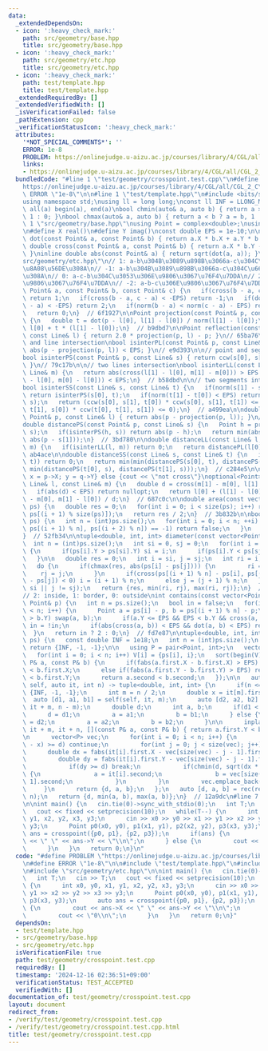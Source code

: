 ```yaml
---
data:
  _extendedDependsOn:
  - icon: ':heavy_check_mark:'
    path: src/geometry/base.hpp
    title: src/geometry/base.hpp
  - icon: ':heavy_check_mark:'
    path: src/geometry/etc.hpp
    title: src/geometry/etc.hpp
  - icon: ':heavy_check_mark:'
    path: test/template.hpp
    title: test/template.hpp
  _extendedRequiredBy: []
  _extendedVerifiedWith: []
  _isVerificationFailed: false
  _pathExtension: cpp
  _verificationStatusIcon: ':heavy_check_mark:'
  attributes:
    '*NOT_SPECIAL_COMMENTS*': ''
    ERROR: 1e-8
    PROBLEM: https://onlinejudge.u-aizu.ac.jp/courses/library/4/CGL/all/CGL_2_C
    links:
    - https://onlinejudge.u-aizu.ac.jp/courses/library/4/CGL/all/CGL_2_C
  bundledCode: "#line 1 \"test/geometry/crosspoint.test.cpp\"\n#define PROBLEM \"\
    https://onlinejudge.u-aizu.ac.jp/courses/library/4/CGL/all/CGL_2_C\"\n#define\
    \ ERROR \"1e-8\"\n\n#line 1 \"test/template.hpp\"\n#include <bits/stdc++.h>\n\
    using namespace std;\nusing ll = long long;\nconst ll INF = LLONG_MAX / 4;\n#define\
    \ all(a) begin(a), end(a)\nbool chmin(auto& a, auto b) { return a > b ? a = b,\
    \ 1 : 0; }\nbool chmax(auto& a, auto b) { return a < b ? a = b, 1 : 0; }\n#line\
    \ 1 \"src/geometry/base.hpp\"\nusing Point = complex<double>;\nusing Line = vector<Point>;\n\
    \n#define X real()\n#define Y imag()\nconst double EPS = 1e-10;\n\ninline double\
    \ dot(const Point& a, const Point& b) { return a.X * b.X + a.Y * b.Y; }\ninline\
    \ double cross(const Point& a, const Point& b) { return a.X * b.Y - a.Y * b.X;\
    \ }\ninline double abs(const Point& a) { return sqrt(dot(a, a)); }\n#line 1 \"\
    src/geometry/etc.hpp\"\n// 1: a-b\u304B\u3089\u898B\u3066a-c\u304C\u53CD\u6642\
    \u8A08\u56DE\u308A\n// -1: a-b\u304B\u3089\u898B\u3066a-c\u304C\u6642\u8A08\u56DE\
    \u308A\n// 0: a-c-b\u304C\u3053\u306E\u9806\u3067\u76F4\u7DDA\n// 2: c-a-b\u306E\
    \u9806\u3067\u76F4\u7DDA\n// -2: a-b-c\u306E\u9806\u3067\u76F4\u7DDA\n\nint ccw(const\
    \ Point& a, const Point& b, const Point& c) {\n   if(cross(b - a, c - a) > EPS)\
    \ return 1;\n   if(cross(b - a, c - a) < -EPS) return -1;\n   if(dot(b - a, c\
    \ - a) < -EPS) return 2;\n   if(norm(b - a) < norm(c - a) - EPS) return -2;\n\
    \   return 0;\n}  // 6f1927\n\nPoint projection(const Point& p, const Line& l)\
    \ {\n   double t = dot(p - l[0], l[1] - l[0]) / norm(l[1] - l[0]);\n   return\
    \ l[0] + t * (l[1] - l[0]);\n}  // b9dbd7\n\nPoint reflection(const Point& p,\
    \ const Line& l) { return 2.0 * projection(p, l) - p; }\n// 65ba76\n\n// point\
    \ and line intersection\nbool isinterPL(const Point& p, const Line& l) { return\
    \ abs(p - projection(p, l)) < EPS; }\n// e9d393\n\n// point and segment intersection\n\
    bool isinterPS(const Point& p, const Line& s) { return ccw(s[0], s[1], p) == 0;\
    \ }\n// 79c17b\n\n// two lines intersection\nbool isinterLL(const Line& l, const\
    \ Line& m) {\n   return abs(cross(l[1] - l[0], m[1] - m[0])) > EPS || abs(cross(l[1]\
    \ - l[0], m[0] - l[0])) < EPS;\n}  // b58dbd\n\n// two segments intersection\n\
    bool isinterSS(const Line& s, const Line& t) {\n   if(norm(s[1] - s[0]) < EPS)\
    \ return isinterPS(s[0], t);\n   if(norm(t[1] - t[0]) < EPS) return isinterPS(t[0],\
    \ s);\n   return (ccw(s[0], s[1], t[0]) * ccw(s[0], s[1], t[1]) <= 0) && (ccw(t[0],\
    \ t[1], s[0]) * ccw(t[0], t[1], s[1]) <= 0);\n}  // a499ea\n\ndouble distancePL(const\
    \ Point& p, const Line& l) { return abs(p - projection(p, l)); }\n// c77772\n\n\
    double distancePS(const Point& p, const Line& s) {\n   Point h = projection(p,\
    \ s);\n   if(isinterPS(h, s)) return abs(p - h);\n   return min(abs(p - s[0]),\
    \ abs(p - s[1]));\n}  // 3bd780\n\ndouble distanceLL(const Line& l, const Line&\
    \ m) {\n   if(isinterLL(l, m)) return 0;\n   return distancePL(l[0], m);\n}  //\
    \ ab4ace\n\ndouble distanceSS(const Line& s, const Line& t) {\n   if(isinterSS(s,\
    \ t)) return 0;\n   return min(min(distancePS(s[0], t), distancePS(s[1], t)),\
    \ min(distancePS(t[0], s), distancePS(t[1], s)));\n}  // c284e5\n\n// if(ans){\
    \ x = p->X; y = q->Y} else {cout << \"not cross\"}\noptional<Point> crosspoint(const\
    \ Line& l, const Line& m) {\n   double d = cross(m[1] - m[0], l[1] - l[0]);\n\
    \   if(abs(d) < EPS) return nullopt;\n   return l[0] + (l[1] - l[0]) * cross(m[1]\
    \ - m[0], m[1] - l[0]) / d;\n}  // 687c0c\n\ndouble area(const vector<Point>&\
    \ ps) {\n   double res = 0;\n   for(int i = 0; i < size(ps); i++) res += cross(ps[i],\
    \ ps[(i + 1) % size(ps)]);\n   return res / 2;\n}  // 3b832b\n\nbool is_convex(vector<Point>&\
    \ ps) {\n   int n = (int)ps.size();\n   for(int i = 0; i < n; ++i) {\n      if(ccw(ps[i],\
    \ ps[(i + 1) % n], ps[(i + 2) % n]) == -1) return false;\n   }\n   return true;\n\
    }  // 52fb34\n\ntuple<double, int, int> diameter(const vector<Point> ps) {\n \
    \  int n = (int)ps.size();\n   int si = 0, sj = 0;\n   for(int i = 1; i < n; i++)\
    \ {\n      if(ps[i].Y > ps[si].Y) si = i;\n      if(ps[i].Y < ps[sj].Y) sj = i;\n\
    \   }\n\n   double res = 0;\n   int i = si, j = sj;\n   int ri = i, rj = j;\n\
    \   do {\n      if(chmax(res, abs(ps[i] - ps[j]))) {\n         ri = i;\n     \
    \    rj = j;\n      }\n      if(cross(ps[(i + 1) % n] - ps[i], ps[(j + 1) % n]\
    \ - ps[j]) < 0) i = (i + 1) % n;\n      else j = (j + 1) % n;\n   } while(i !=\
    \ si || j != sj);\n   return {res, min(ri, rj), max(ri, rj)};\n}  // cae9ad\n\n\
    // 2: inside, 1: border, 0: outside\nint contains(const vector<Point>& ps, const\
    \ Point& p) {\n   int n = ps.size();\n   bool in = false;\n   for(int i = 0; i\
    \ < n; i++) {\n      Point a = ps[i] - p, b = ps[(i + 1) % n] - p;\n      if(a.Y\
    \ > b.Y) swap(a, b);\n      if(a.Y <= EPS && EPS < b.Y && cross(a, b) < -EPS)\
    \ in = !in;\n      if(abs(cross(a, b)) < EPS && dot(a, b) < EPS) return 1;\n \
    \  }\n   return in ? 2 : 0;\n}  // fd7e87\n\ntuple<double, int, int> closest_pair(vector<Point>\
    \ ps) {\n   const double INF = 1e18;\n   int n = (int)ps.size();\n   if(n <= 1)\
    \ return {INF, -1, -1};\n\n   using P = pair<Point, int>;\n   vector<P> V(n);\n\
    \   for(int i = 0; i < n; i++) V[i] = {ps[i], i};\n   sort(begin(V), end(V), [](const\
    \ P& a, const P& b) {\n      if(fabs(a.first.X - b.first.X) > EPS) return a.first.X\
    \ < b.first.X;\n      else if(fabs(a.first.Y - b.first.Y) > EPS) return a.first.Y\
    \ < b.first.Y;\n      return a.second < b.second;\n   });\n\n   auto rec = [&](auto&&\
    \ self, auto it, int n) -> tuple<double, int, int> {\n      if(n <= 1) return\
    \ {INF, -1, -1};\n      int m = n / 2;\n      double x = it[m].first.X;\n    \
    \  auto [d1, a1, b1] = self(self, it, m);\n      auto [d2, a2, b2] = self(self,\
    \ it + m, n - m);\n      double d;\n      int a, b;\n      if(d1 < d2) {\n   \
    \      d = d1;\n         a = a1;\n         b = b1;\n      } else {\n         d\
    \ = d2;\n         a = a2;\n         b = b2;\n      }\n\n      inplace_merge(it,\
    \ it + m, it + n, [](const P& a, const P& b) { return a.first.Y < b.first.Y; });\n\
    \n      vector<P> vec;\n      for(int i = 0; i < n; i++) {\n         if(fabs(it[i].first.X\
    \ - x) >= d) continue;\n         for(int j = 0; j < size(vec); j++) {\n      \
    \      double dx = fabs(it[i].first.X - vec[size(vec) - j - 1].first.X);\n   \
    \         double dy = fabs(it[i].first.Y - vec[size(vec) - j - 1].first.Y);\n\
    \            if(dy >= d) break;\n            if(chmin(d, sqrt(dx * dx + dy * dy)))\
    \ {\n               a = it[i].second;\n               b = vec[size(vec) - j -\
    \ 1].second;\n            }\n         }\n         vec.emplace_back(it[i]);\n \
    \     }\n      return {d, a, b};\n   };\n   auto [d, a, b] = rec(rec, V.begin(),\
    \ n);\n   return {d, min(a, b), max(a, b)};\n}  // 12a9dc\n#line 7 \"test/geometry/crosspoint.test.cpp\"\
    \n\nint main() {\n   cin.tie(0)->sync_with_stdio(0);\n   int T;\n   cin >> T;\n\
    \   cout << fixed << setprecision(10);\n   while(T--) {\n      int x0, y0, x1,\
    \ y1, x2, y2, x3, y3;\n      cin >> x0 >> y0 >> x1 >> y1 >> x2 >> y2 >> x3 >>\
    \ y3;\n      Point p0(x0, y0), p1(x1, y1), p2(x2, y2), p3(x3, y3);\n      auto\
    \ ans = crosspoint({p0, p1}, {p2, p3});\n      if(ans) {\n         cout << ans->X\
    \ << \" \" << ans->Y << \"\\n\";\n      } else {\n         cout << \"0\\n\";\n\
    \      }\n   }\n   return 0;\n}\n"
  code: "#define PROBLEM \"https://onlinejudge.u-aizu.ac.jp/courses/library/4/CGL/all/CGL_2_C\"\
    \n#define ERROR \"1e-8\"\n\n#include \"test/template.hpp\"\n#include \"src/geometry/base.hpp\"\
    \n#include \"src/geometry/etc.hpp\"\n\nint main() {\n   cin.tie(0)->sync_with_stdio(0);\n\
    \   int T;\n   cin >> T;\n   cout << fixed << setprecision(10);\n   while(T--)\
    \ {\n      int x0, y0, x1, y1, x2, y2, x3, y3;\n      cin >> x0 >> y0 >> x1 >>\
    \ y1 >> x2 >> y2 >> x3 >> y3;\n      Point p0(x0, y0), p1(x1, y1), p2(x2, y2),\
    \ p3(x3, y3);\n      auto ans = crosspoint({p0, p1}, {p2, p3});\n      if(ans)\
    \ {\n         cout << ans->X << \" \" << ans->Y << \"\\n\";\n      } else {\n\
    \         cout << \"0\\n\";\n      }\n   }\n   return 0;\n}"
  dependsOn:
  - test/template.hpp
  - src/geometry/base.hpp
  - src/geometry/etc.hpp
  isVerificationFile: true
  path: test/geometry/crosspoint.test.cpp
  requiredBy: []
  timestamp: '2024-12-16 02:36:51+09:00'
  verificationStatus: TEST_ACCEPTED
  verifiedWith: []
documentation_of: test/geometry/crosspoint.test.cpp
layout: document
redirect_from:
- /verify/test/geometry/crosspoint.test.cpp
- /verify/test/geometry/crosspoint.test.cpp.html
title: test/geometry/crosspoint.test.cpp
---
```

